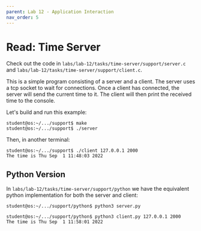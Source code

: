 ```yaml
---
parent: Lab 12 - Application Interaction
nav_order: 5
---
```


# Read: Time Server

Check out the code in `labs/lab-12/tasks/time-server/support/server.c` and `labs/lab-12/tasks/time-server/support/client.c`.

This is a simple program consisting of a server and a client.
The server uses a tcp socket to wait for connections.
Once a client has connected, the server will send the current time to it.
The client will then print the received time to the console.

Let's build and run this example:

```console
student@os:~/.../support$ make
student@os:~/.../support$ ./server
```

Then, in another terminal:

```console
student@os:~/.../support$ ./client 127.0.0.1 2000
The time is Thu Sep  1 11:48:03 2022
```

## Python Version

In `labs/lab-12/tasks/time-server/support/python` we have the equivalent python implementation for both the server and client:

```console
student@os:~/.../support/python$ python3 server.py
```

```console
student@os:~/.../support/python$ python3 client.py 127.0.0.1 2000
The time is Thu Sep  1 11:58:01 2022
```
